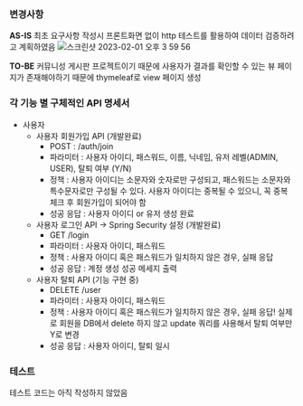 ### 변경사항
**AS-IS**
최초 요구사항 작성시 프론트화면 없이 http 테스트를 활용하여 데이터 검증하려고 계획하였음
![스크린샷 2023-02-01 오후 3 59 56](https://user-images.githubusercontent.com/13554850/215973529-d43f63e7-3c4c-4d3d-8426-37d6e32f3f15.png)

**TO-BE**
커뮤니성 게시판 프로젝트이기 때문에 사용자가 결과를 확인할 수 있는 뷰 페이지가 존재해야하기 때문에 thymeleaf로 view 페이지 생성

### 각 기능 별 구체적인 API 명세서

- 사용자
    - 사용자 회원가입 API (개발완료)
        - POST : /auth/join
        - 파라미터 : 사용자 아이디, 패스워드, 이름, 닉네임, 유저 레벨(ADMIN, USER), 탈퇴 여부 (Y/N)
        - 정책 : 사용자 아이디는 소문자와 숫자로만 구성되고, 패스워드는 소문자와 특수문자로만 구성될 수 있다. 사용자 아이디는 중복될 수 있으니, 꼭 중복체크 후 회원가입이 되어야 함
        - 성공 응답 : 사용자 아이디 or 유저 생성 완료
    - 사용자 로그인 API → Spring Security 설정 (개발완료)
        - GET /login
        - 파라미터 : 사용자 아이디, 패스워드
        - 정책 : 사용자 아이디 혹은 패스워드가 일치하지 않은 경우, 실패 응답
        - 성공 응답 : 계정 생성 성공 메세지 출력
    - 사용자 탈퇴 API (기능 구현 중)
        - DELETE /user
        - 파라미터 : 사용자 아이디, 패스워드
        - 정책 : 사용자 아이디 혹은 패스워드가 일치하지 않은 경우, 실패 응답! 실제로 회원을 DB에서 delete 하지 않고 update 쿼리를 사용해서 탈퇴 여부만 Y로 변경
        - 성공 응답 : 사용자 아이디, 탈퇴 일시

### 테스트
테스트 코드는 아직 작성하지 않았음
